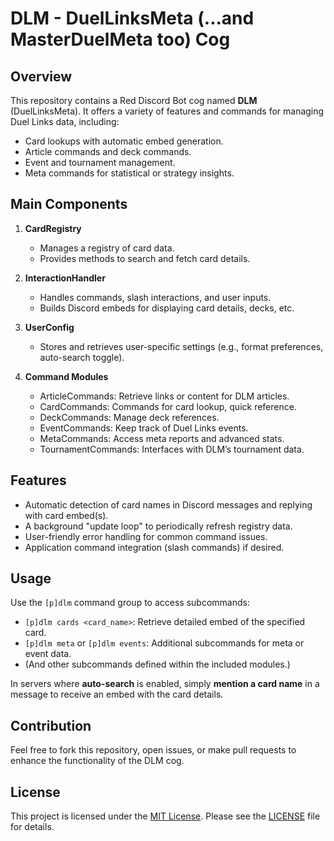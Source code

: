 # DLM - DuelLinksMeta (...and MasterDuelMeta too) Cog

## Overview

This repository contains a Red Discord Bot cog named **DLM** (DuelLinksMeta). It offers a variety of features and commands for managing Duel Links data, including:

- Card lookups with automatic embed generation.
- Article commands and deck commands.
- Event and tournament management.
- Meta commands for statistical or strategy insights.

## Main Components

1. **CardRegistry**

   - Manages a registry of card data.
   - Provides methods to search and fetch card details.

2. **InteractionHandler**

   - Handles commands, slash interactions, and user inputs.
   - Builds Discord embeds for displaying card details, decks, etc.

3. **UserConfig**

   - Stores and retrieves user-specific settings (e.g., format preferences, auto-search toggle).

4. **Command Modules**
   - ArticleCommands: Retrieve links or content for DLM articles.
   - CardCommands: Commands for card lookup, quick reference.
   - DeckCommands: Manage deck references.
   - EventCommands: Keep track of Duel Links events.
   - MetaCommands: Access meta reports and advanced stats.
   - TournamentCommands: Interfaces with DLM’s tournament data.

## Features

- Automatic detection of card names in Discord messages and replying with card embed(s).
- A background "update loop" to periodically refresh registry data.
- User-friendly error handling for common command issues.
- Application command integration (slash commands) if desired.

## Usage

Use the `[p]dlm` command group to access subcommands:

- `[p]dlm cards <card_name>`: Retrieve detailed embed of the specified card.
- `[p]dlm meta` or `[p]dlm events`: Additional subcommands for meta or event data.
- (And other subcommands defined within the included modules.)

In servers where **auto-search** is enabled, simply **mention a card name** in a message to receive an embed with the card details.

## Contribution

Feel free to fork this repository, open issues, or make pull requests to enhance the functionality of the DLM cog.

## License

This project is licensed under the [MIT License](https://opensource.org/licenses/MIT). Please see the [LICENSE](LICENSE) file for details.
